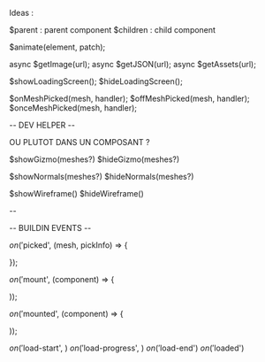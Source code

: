 Ideas :

$parent : parent component
$children : child component

$animate(element, patch);

async $getImage(url);
async $getJSON(url);
async $getAssets(url);

$showLoadingScreen();
$hideLoadingScreen();

$onMeshPicked(mesh, handler);
$offMeshPicked(mesh, handler);
$onceMeshPicked(mesh, handler);

-- DEV HELPER --

OU PLUTOT DANS UN COMPOSANT ?

$showGizmo(meshes?)
$hideGizmo(meshes?)

$showNormals(meshes?)
$hideNormals(meshes?)

$showWireframe()
$hideWireframe()

--

-- BUILDIN EVENTS --

$on('$picked', (mesh, pickInfo) => {
    
});

$on('$mount', (component) => {

));

$on('$mounted', (component) => {

));

$on('$load-start', )
$on('$load-progress', )
$on('$load-end')
$on('$loaded')